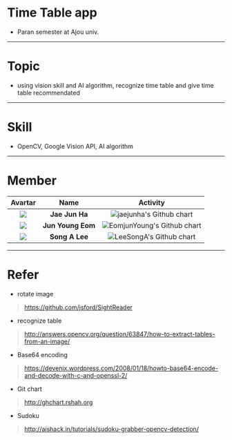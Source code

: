 # Time Table app
- Paran semester at Ajou univ.
---
# Topic
- using vision skill and AI algorithm, recognize time table and give time table recommendated 
---
# Skill
- OpenCV, Google Vision API, AI algorithm 
---
# Member
| Avartar | Name | Activity |
|:--------:|:--------:|:--------:|
| <img src="https://avatars1.githubusercontent.com/u/7951335?v=4&s=100"> | **Jae Jun Ha** | <img src="http://ghchart.rshah.org/jaejunha" alt="jaejunha's Github chart" /> |
| <img src="https://avatars2.githubusercontent.com/u/29747152?v=4&s=100"> | **Jun Young Eom** | <img src="http://ghchart.rshah.org/EomjunYoung" alt="EomjunYoung's Github chart" /> |
| <img src="https://avatars0.githubusercontent.com/u/29747023?v=4&s=100"> | **Song A Lee** | <img src="http://ghchart.rshah.org/LeeSongA" alt="LeeSongA's Github chart" /> |
---
# Refer
- rotate image
>https://github.com/jsford/SightReader
- recognize table
>http://answers.opencv.org/question/63847/how-to-extract-tables-from-an-image/
- Base64 encoding
>https://devenix.wordpress.com/2008/01/18/howto-base64-encode-and-decode-with-c-and-openssl-2/
- Git chart
>http://ghchart.rshah.org
- Sudoku
>http://aishack.in/tutorials/sudoku-grabber-opencv-detection/